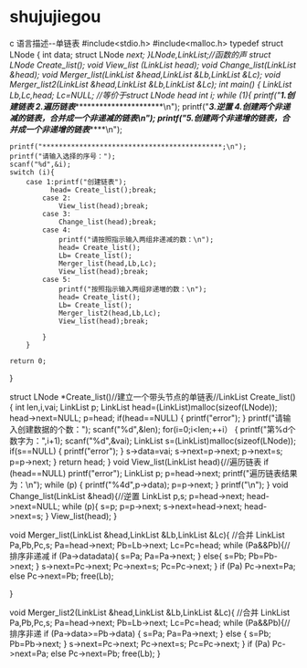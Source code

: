 # shujujiegou
c 语言描述--单链表
#include<stdio.h>
#include<malloc.h>
typedef struct LNode
{
	int data;
    struct LNode *next;
}LNode,*LinkList;//函数的声
struct LNode *Create_list();
void View_list (LinkList head);
void Change_list(LinkList &head);
void Merger_list(LinkList &head,LinkList &Lb,LinkList &Lc);
void Merger_list2(LinkList &head,LinkList &Lb,LinkList &Lc);
int main()
{
	LinkList Lb,Lc,head;
	Lc=NULL;
	//等价于struct LNode *head
	int i;
while (1){
	printf("*****1.创建链表           2.遍历链表*******************************\n");
	printf("*****3.逆置               4.创建两个非递减的链表，合并成一个非递减的链表\n");
	printf("*****5.创建两个非递增的链表，合并成一个非递增的链表**************\n");

	printf("********************************************;\n");
	printf("请输入选择的序号：");
	scanf("%d",&i);
	switch (i){
		case 1:printf("创建链表");
			  head= Create_list();break;
			case 2:
                View_list(head);break;
			case 3:
				Change_list(head);break;
			case 4:
				printf("请按照指示输入两组非递减的数：\n");
				head= Create_list();
			    Lb= Create_list();
				Merger_list(head,Lb,Lc);
                View_list(head);break;
            case 5:
				printf("按照指示输入两组非递増的数：\n");
				head= Create_list();
				Lb= Create_list();
				Merger_list2(head,Lb,Lc);
                View_list(head);break;

			}
		}

	return 0;

}



struct LNode *Create_list()//建立一个带头节点的单链表//LinkList Create_list()
{
	int len,i,vai;
	LinkList p;
	LinkList head=(LinkList)malloc(sizeof(LNode));
	head->next=NULL;
	p=head;
	if(head==NULL)
	{
		printf("error");
	}
	printf("请输入创建数据的个数：");
	scanf("%d",&len);
	for(i=0;i<len;++i）
	{
		printf("第%d个数字为：",i+1);
		scanf("%d",&vai);
		LinkList s=(LinkList)malloc(sizeof(LNode));
		if(s==NULL)
	{
      	printf("error");
	}
		s->data=vai;
		s->next=p->next;
		p->next=s;
		p=p->next;
	}
	return head;
}
void View_list(LinkList head){//遍历链表
if (head==NULL)
printf("error");
	LinkList p;
	p=head->next;
	printf("遍历链表结果为：\n");
   while (p)
	{
	   printf("%4d",p->data);
	   p=p->next;
	}
   printf("\n");
}
void Change_list(LinkList &head){//逆置
	LinkList p,s;
	p=head->next;
	head->next=NULL;
	while (p){
		s=p;
		p=p->next;
		s->next=head->next;
		head->next=s;
	}
	View_list(head);
}

void Merger_list(LinkList &head,LinkList &Lb,LinkList &Lc){
//合并
	LinkList Pa,Pb,Pc,s;
	Pa=head->next;
	Pb=Lb->next;
	Lc=Pc=head;
	while (Pa&&Pb){//排序非递减
		if (Pa->data<Pb->data){
		s=Pa;
		Pa=Pa->next;
		}
		else{
		s=Pb;
		Pb=Pb->next;
		}
		s->next=Pc->next;
		Pc->next=s;
		Pc=Pc->next;
	}
	if (Pa)
		Pc->next=Pa;
	else
		Pc->next=Pb;
	free(Lb);

}

void Merger_list2(LinkList &head,LinkList &Lb,LinkList &Lc){
//合并
	LinkList Pa,Pb,Pc,s;
	Pa=head->next;
	Pb=Lb->next;
	Lc=Pc=head;
	while (Pa&&Pb){//排序非递
		if (Pa->data>=Pb->data)
		{
	    	s=Pa;
	    	Pa=Pa->next;
		}
		else
		{
		    s=Pb;
	    	Pb=Pb->next;
		}
		s->next=Pc->next;
		Pc->next=s;
		Pc=Pc->next;
	}
	if (Pa)
		Pc->next=Pa;
	else
		Pc->next=Pb;
	free(Lb);
}
